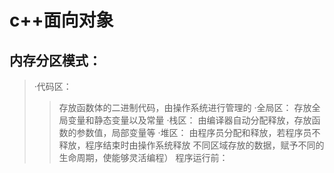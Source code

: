 #  c++面向对象 

## 内存分区模式：
>·代码区：
>>存放函数体的二进制代码，由操作系统进行管理的
·全局区：
存放全局变量和静态变量以及常量
·栈区：
由编译器自动分配释放，存放函数的参数值，局部变量等
·堆区：
由程序员分配和释放，若程序员不释放，程序结束时由操作系统释放
不同区域存放的数据，赋予不同的生命周期，使能够灵活编程）
程序运行前：